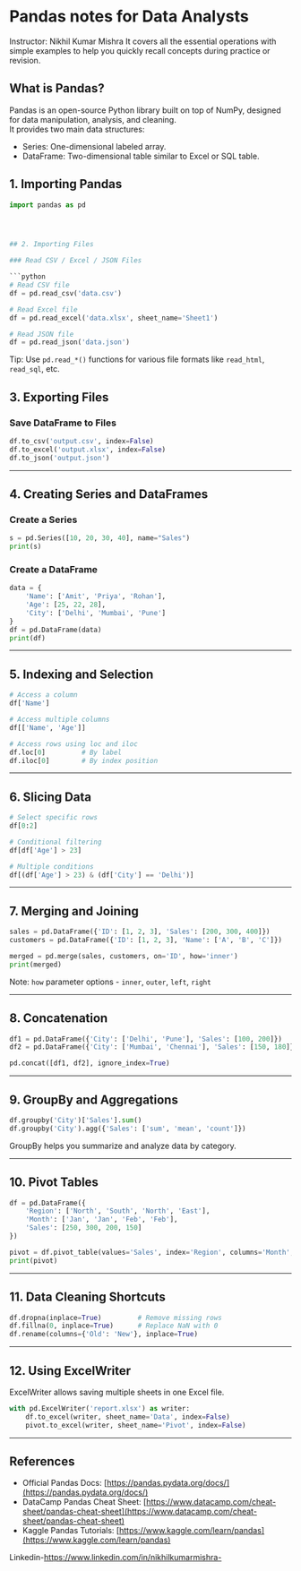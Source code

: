 # Pandas notes for Data Analysts

Instructor: Nikhil Kumar Mishra 
It covers all the essential operations with simple examples to help you quickly recall concepts during practice or revision.



## What is Pandas?

Pandas is an open-source Python library built on top of NumPy, designed for data manipulation, analysis, and cleaning.  
It provides two main data structures:
- Series: One-dimensional labeled array.
- DataFrame: Two-dimensional table similar to Excel or SQL table.



## 1. Importing Pandas

```python
import pandas as pd




## 2. Importing Files

### Read CSV / Excel / JSON Files

```python
# Read CSV file
df = pd.read_csv('data.csv')

# Read Excel file
df = pd.read_excel('data.xlsx', sheet_name='Sheet1')

# Read JSON file
df = pd.read_json('data.json')
```

Tip: Use `pd.read_*()` functions for various file formats like `read_html`, `read_sql`, etc.



## 3. Exporting Files

### Save DataFrame to Files

```python
df.to_csv('output.csv', index=False)
df.to_excel('output.xlsx', index=False)
df.to_json('output.json')
```

---

## 4. Creating Series and DataFrames

### Create a Series

```python
s = pd.Series([10, 20, 30, 40], name="Sales")
print(s)
```

### Create a DataFrame

```python
data = {
    'Name': ['Amit', 'Priya', 'Rohan'],
    'Age': [25, 22, 28],
    'City': ['Delhi', 'Mumbai', 'Pune']
}
df = pd.DataFrame(data)
print(df)
```

---

## 5. Indexing and Selection

```python
# Access a column
df['Name']

# Access multiple columns
df[['Name', 'Age']]

# Access rows using loc and iloc
df.loc[0]         # By label
df.iloc[0]        # By index position
```

---

## 6. Slicing Data

```python
# Select specific rows
df[0:2]

# Conditional filtering
df[df['Age'] > 23]

# Multiple conditions
df[(df['Age'] > 23) & (df['City'] == 'Delhi')]
```

---

## 7. Merging and Joining

```python
sales = pd.DataFrame({'ID': [1, 2, 3], 'Sales': [200, 300, 400]})
customers = pd.DataFrame({'ID': [1, 2, 3], 'Name': ['A', 'B', 'C']})

merged = pd.merge(sales, customers, on='ID', how='inner')
print(merged)
```

Note: `how` parameter options - `inner`, `outer`, `left`, `right`

---

## 8. Concatenation

```python
df1 = pd.DataFrame({'City': ['Delhi', 'Pune'], 'Sales': [100, 200]})
df2 = pd.DataFrame({'City': ['Mumbai', 'Chennai'], 'Sales': [150, 180]})

pd.concat([df1, df2], ignore_index=True)
```

---

## 9. GroupBy and Aggregations

```python
df.groupby('City')['Sales'].sum()
df.groupby('City').agg({'Sales': ['sum', 'mean', 'count']})
```

GroupBy helps you summarize and analyze data by category.

---

## 10. Pivot Tables

```python
df = pd.DataFrame({
    'Region': ['North', 'South', 'North', 'East'],
    'Month': ['Jan', 'Jan', 'Feb', 'Feb'],
    'Sales': [250, 300, 200, 150]
})

pivot = df.pivot_table(values='Sales', index='Region', columns='Month', aggfunc='sum', fill_value=0)
print(pivot)
```

---

## 11. Data Cleaning Shortcuts

```python
df.dropna(inplace=True)         # Remove missing rows
df.fillna(0, inplace=True)      # Replace NaN with 0
df.rename(columns={'Old': 'New'}, inplace=True)
```

---

## 12. Using ExcelWriter

ExcelWriter allows saving multiple sheets in one Excel file.

```python
with pd.ExcelWriter('report.xlsx') as writer:
    df.to_excel(writer, sheet_name='Data', index=False)
    pivot.to_excel(writer, sheet_name='Pivot', index=False)
```

---

## References

* Official Pandas Docs: [https://pandas.pydata.org/docs/](https://pandas.pydata.org/docs/)
* DataCamp Pandas Cheat Sheet: [https://www.datacamp.com/cheat-sheet/pandas-cheat-sheet](https://www.datacamp.com/cheat-sheet/pandas-cheat-sheet)
* Kaggle Pandas Tutorials: [https://www.kaggle.com/learn/pandas](https://www.kaggle.com/learn/pandas)

Linkedin-https://www.linkedin.com/in/nikhilkumarmishra-
